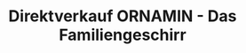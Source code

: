 ---
title: "Direktverkauf ORNAMIN - Das Familiengeschirr"
url: /minden/direktverkauf-ornamin-das-familiengeschirr-kuckuckstrasse/
shop: Andenken
---
